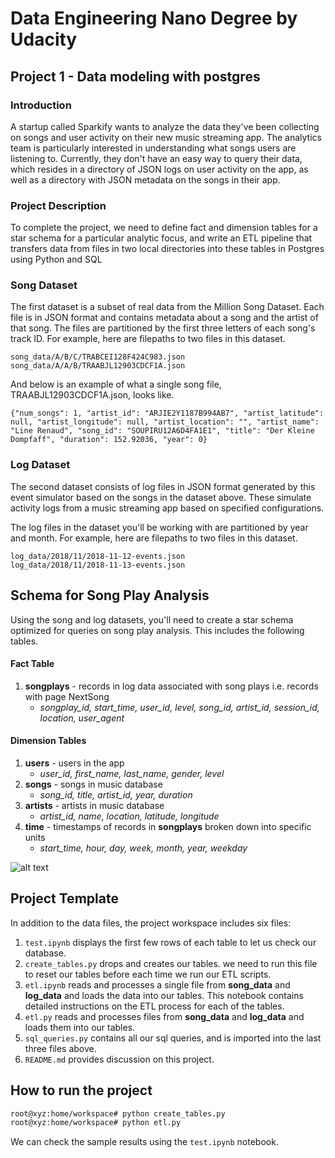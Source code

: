 # Data Engineering Nano Degree by Udacity
## Project 1 - Data modeling with postgres
### Introduction
A startup called Sparkify wants to analyze the data they've been collecting on songs and user activity on their new music streaming app. The analytics team is particularly interested in understanding what songs users are listening to. Currently, they don't have an easy way to query their data, which resides in a directory of JSON logs on user activity on the app, as well as a directory with JSON metadata on the songs in their app.
### Project Description
To complete the project, we need to define fact and dimension tables for a star schema for a particular analytic focus, and write an ETL pipeline that transfers data from files in two local directories into these tables in Postgres using Python and SQL
### Song Dataset
The first dataset is a subset of real data from the Million Song Dataset. Each file is in JSON format and contains metadata about a song and the artist of that song. The files are partitioned by the first three letters of each song's track ID. For example, here are filepaths to two files in this dataset.

```
song_data/A/B/C/TRABCEI128F424C983.json
song_data/A/A/B/TRAABJL12903CDCF1A.json
```
And below is an example of what a single song file, TRAABJL12903CDCF1A.json, looks like.

```
{"num_songs": 1, "artist_id": "ARJIE2Y1187B994AB7", "artist_latitude": null, "artist_longitude": null, "artist_location": "", "artist_name": "Line Renaud", "song_id": "SOUPIRU12A6D4FA1E1", "title": "Der Kleine Dompfaff", "duration": 152.92036, "year": 0}
```
### Log Dataset
The second dataset consists of log files in JSON format generated by this event simulator based on the songs in the dataset above. These simulate activity logs from a music streaming app based on specified configurations.

The log files in the dataset you'll be working with are partitioned by year and month. For example, here are filepaths to two files in this dataset.

```
log_data/2018/11/2018-11-12-events.json
log_data/2018/11/2018-11-13-events.json
```

## Schema for Song Play Analysis
Using the song and log datasets, you'll need to create a star schema optimized for queries on song play analysis. This includes the following tables.

#### Fact Table
1. **songplays** - records in log data associated with song plays i.e. records with page NextSong
   * _songplay_id, start_time, user_id, level, song_id, artist_id, session_id, location, user_agent_

#### Dimension Tables
1. **users** - users in the app
   * _user_id, first_name, last_name, gender, level_
2. **songs** - songs in music database
   * _song_id, title, artist_id, year, duration_
3. **artists** - artists in music database
   * _artist_id, name, location, latitude, longitude_
4. **time** - timestamps of records in **songplays** broken down into specific units
   * _start_time, hour, day, week, month, year, weekday_

![alt text](https://r766469c826263xjupyterllyjhwqkl.udacity-student-workspaces.com/files/sparkify_schema2.PNG "schema")

## Project Template
In addition to the data files, the project workspace includes six files:

1. `test.ipynb` displays the first few rows of each table to let us check our database.
2. `create_tables.py` drops and creates our tables. we need to run this file to reset our tables before each time we run our ETL scripts.
3. `etl.ipynb` reads and processes a single file from **song_data** and **log_data** and loads the data into our tables. This notebook contains detailed instructions on the ETL process for each of the tables.
4. `etl.py` reads and processes files from **song_data** and **log_data** and loads them into our tables.
5. `sql_queries.py` contains all our sql queries, and is imported into the last three files above.
6. `README.md` provides discussion on this project.

## How to run the project

```sh
root@xyz:home/workspace# python create_tables.py
root@xyz:home/workspace# python etl.py
```

We can check the sample results using the `test.ipynb` notebook.